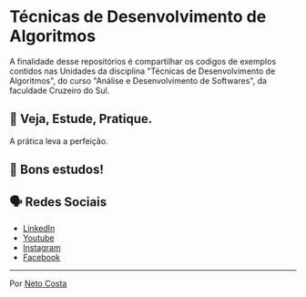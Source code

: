 # Técnicas de Desenvolvimento de Algoritmos

A finalidade desse repositórios é compartilhar os codigos de exemplos contidos nas Unidades da disciplina "Técnicas de Desenvolvimento de Algoritmos", do curso "Análise e Desenvolvimento de Softwares", da faculdade Cruzeiro do Sul.

## 🚀 Veja, Estude, Pratique.

A prática leva a perfeição.

## 🚀 Bons estudos!

## 🗣️ Redes Sociais

* [LinkedIn](https://www.linkedin.com/in/netocostajp/)
* [Youtube](https://www.youtube.com/c/NetoCostajp)
* [Instagram](https://www.instagram.com/netocostajp/)
* [Facebook](https://www.facebook.com/netocostajp/)

---
Por [Neto Costa](https://github.com/netocosta/)
